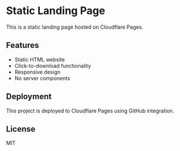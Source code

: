 # Static Landing Page

This is a static landing page hosted on Cloudflare Pages.

## Features

- Static HTML website
- Click-to-download functionality
- Responsive design
- No server components

## Deployment

This project is deployed to Cloudflare Pages using GitHub integration.

## License

MIT
